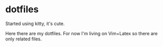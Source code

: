 # dotfiles


Started using kitty, it's cute.

Here there are my dotfiles. For now I'm living on Vim+Latex so there are only related files.
